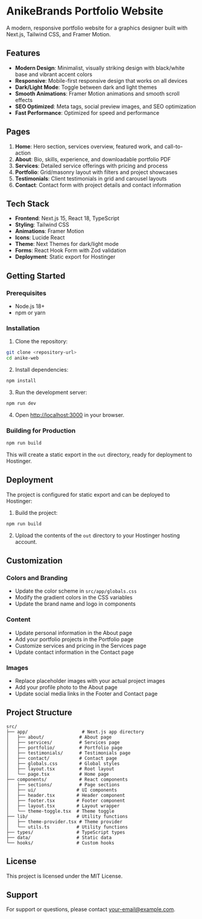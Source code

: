 # AnikeBrands Portfolio Website

A modern, responsive portfolio website for a graphics designer built with Next.js, Tailwind CSS, and Framer Motion.

## Features

- **Modern Design**: Minimalist, visually striking design with black/white base and vibrant accent colors
- **Responsive**: Mobile-first responsive design that works on all devices
- **Dark/Light Mode**: Toggle between dark and light themes
- **Smooth Animations**: Framer Motion animations and smooth scroll effects
- **SEO Optimized**: Meta tags, social preview images, and SEO optimization
- **Fast Performance**: Optimized for speed and performance

## Pages

1. **Home**: Hero section, services overview, featured work, and call-to-action
2. **About**: Bio, skills, experience, and downloadable portfolio PDF
3. **Services**: Detailed service offerings with pricing and process
4. **Portfolio**: Grid/masonry layout with filters and project showcases
5. **Testimonials**: Client testimonials in grid and carousel layouts
6. **Contact**: Contact form with project details and contact information

## Tech Stack

- **Frontend**: Next.js 15, React 18, TypeScript
- **Styling**: Tailwind CSS
- **Animations**: Framer Motion
- **Icons**: Lucide React
- **Theme**: Next Themes for dark/light mode
- **Forms**: React Hook Form with Zod validation
- **Deployment**: Static export for Hostinger

## Getting Started

### Prerequisites

- Node.js 18+ 
- npm or yarn

### Installation

1. Clone the repository:
```bash
git clone <repository-url>
cd anike-web
```

2. Install dependencies:
```bash
npm install
```

3. Run the development server:
```bash
npm run dev
```

4. Open [http://localhost:3000](http://localhost:3000) in your browser.

### Building for Production

```bash
npm run build
```

This will create a static export in the `out` directory, ready for deployment to Hostinger.

## Deployment

The project is configured for static export and can be deployed to Hostinger:

1. Build the project:
```bash
npm run build
```

2. Upload the contents of the `out` directory to your Hostinger hosting account.

## Customization

### Colors and Branding

- Update the color scheme in `src/app/globals.css`
- Modify the gradient colors in the CSS variables
- Update the brand name and logo in components

### Content

- Update personal information in the About page
- Add your portfolio projects in the Portfolio page
- Customize services and pricing in the Services page
- Update contact information in the Contact page

### Images

- Replace placeholder images with your actual project images
- Add your profile photo to the About page
- Update social media links in the Footer and Contact page

## Project Structure

```
src/
├── app/                    # Next.js app directory
│   ├── about/             # About page
│   ├── services/          # Services page
│   ├── portfolio/         # Portfolio page
│   ├── testimonials/      # Testimonials page
│   ├── contact/           # Contact page
│   ├── globals.css        # Global styles
│   ├── layout.tsx         # Root layout
│   └── page.tsx           # Home page
├── components/            # React components
│   ├── sections/          # Page sections
│   ├── ui/               # UI components
│   ├── header.tsx        # Header component
│   ├── footer.tsx        # Footer component
│   ├── layout.tsx        # Layout wrapper
│   └── theme-toggle.tsx  # Theme toggle
├── lib/                  # Utility functions
│   ├── theme-provider.tsx # Theme provider
│   └── utils.ts          # Utility functions
├── types/                # TypeScript types
├── data/                 # Static data
└── hooks/                # Custom hooks
```

## License

This project is licensed under the MIT License.

## Support

For support or questions, please contact [your-email@example.com](mailto:your-email@example.com).